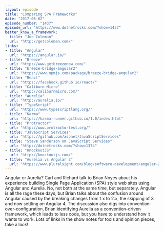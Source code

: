 ```yaml
---
layout: episode
title: "Comparing SPA Frameworks"
date: "2017-05-02"
episode_number: "1437"
episode_url: "https://www.dotnetrocks.com/?show=1437"
better_know_a_framework:
  title: "Joe Coleman"
  url: "http://getcoleman.com/"
links:
- title: "Angular"
  url: "https://angular.io/"
- title: "Breeze"
  url: "http://www.getbreezenow.com/"
- title: "breeze-bridge-angular2"
  url: "https://www.npmjs.com/package/breeze-bridge-angular2"
- title: "React"
  url: "https://facebook.github.io/react/"
- title: "Caliburn Micro"
  url: "http://caliburnmicro.com/"
- title: "Aurelia"
  url: "http://aurelia.io/"
- title: "TypeScript"
  url: "https://www.typescriptlang.org/"
- title: "Karma"
  url: "https://karma-runner.github.io/1.0/index.html"
- title: "Protractor"
  url: "http://www.protractortest.org/"
- title: "JavaScript Services"
  url: "https://github.com/aspnet/JavaScriptServices"
- title: "Steve Sanderson on JavaScript Services"
  url: "http://dotnetrocks.com/?show=1374"
- title: "KnockoutJS"
  url: "http://knockoutjs.com/"
- title: "Aurelia vs Angular 2"
  url: "https://www.pluralsight.com/blog/software-development/angular-2-vs-aurelia"
---
```


Angular or Aurelia? Carl and Richard talk to Brian Noyes about his experience building Single Page Application (SPA) style web sites using Angular and Aurelia. No, not both at the same time, but separately. Angular is all the rage these days, but Brian talks about the confusion around Angular caused by the breaking changes from 1.x to 2.x, the skipping of 3 and now settling on Angular 4. The discussion also digs into convention-over-configuration, Brian identifying Aurelia as a convention-driven framework, which leads to less code, but you have to understand how it wants to work. Lots of links in the show notes for tools and opinion pieces, take a look!
